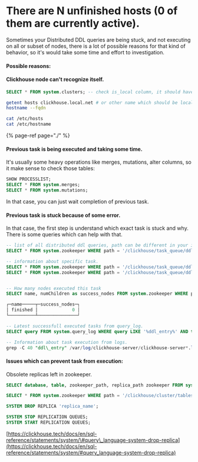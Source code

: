 # There are N unfinished hosts \(0 of them are currently active\).

Sometimes your Distributed DDL queries are being stuck, and not executing on all or subset of nodes, there is a lot of possible reasons for that kind of behavior, so it's would take some time and effort to investigation.

#### Possible reasons:

#### Clickhouse node can't recognize itself.

```sql
SELECT * FROM system.clusters; -- check is_local column, it should have 1 for itself
```

```bash
getent hosts clickhouse.local.net # or other name which should be local
hostname --fqdn

cat /etc/hosts
cat /etc/hostname
```

{% page-ref page="./" %}



#### Previous task is being executed and taking some time.

It's usually some heavy operations like merges, mutations, alter columns, so it make sense to check those tables:

```sql
SHOW PROCESSLIST;
SELECT * FROM system.merges;
SELECT * FROM system.mutations;
```

In that case, you can just wait completion of previous task.

#### Previous task is stuck because of some error.

In that case, the first step is understand which exact task is stuck and why. There is some queries which can help with that.

```sql
-- list of all distributed ddl queries, path can be different in your installation
SELECT * FROM system.zookeeper WHERE path = '/clickhouse/task_queue/ddl/';

-- information about specific task.
SELECT * FROM system.zookeeper WHERE path = '/clickhouse/task_queue/ddl/query-0000001000/';
SELECT * FROM system.zookeeper WHERE path = '/clickhouse/task_queue/ddl/' AND name = 'query-0000001000';


-- How many nodes executed this task
SELECT name, numChildren as success_nodes FROM system.zookeeper WHERE path = '/clickhouse/task_queue/ddl/query-0000001000/' AND name = 'finished';

┌─name─────┬─success_nodes─┐
│ finished │             0 │
└──────────┴───────────────┘

-- Latest successfull executed tasks from query_log.
SELECT query FROM system.query_log WHERE query LIKE '%ddl_entry%' AND type = 2 ORDER BY event_time DESC LIMIT 5;

-- Information about task execution from logs.
grep -C 40 "ddl\_entry" /var/log/clickhouse-server/clickhouse-server*.log
```

#### Issues which can prevent task from execution:

Obsolete replicas left in zookeeper.

```sql
SELECT database, table, zookeeper_path, replica_path zookeeper FROM system.replicas WHERE total_replicas != active_replicas;

SELECT * FROM system.zookeeper WHERE path = '/clickhouse/cluster/tables/01/database/table/replicas';

SYSTEM DROP REPLICA 'replica_name';

SYSTEM STOP REPLICATION QUEUES;
SYSTEM START REPLICATION QUEUES;
```

[https://clickhouse.tech/docs/en/sql-reference/statements/system/\#query\_language-system-drop-replica](https://clickhouse.tech/docs/en/sql-reference/statements/system/#query_language-system-drop-replica)

